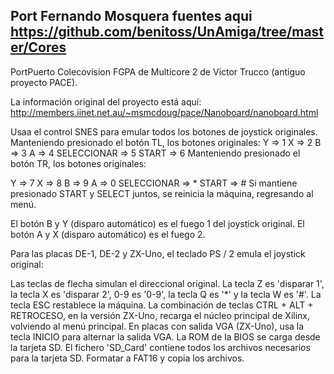 ## Port Fernando Mosquera fuentes aqui https://github.com/benitoss/UnAmiga/tree/master/Cores

PortPuerto Colecovision FGPA de Multicore 2 de Victor Trucco (antiguo proyecto PACE).

La información original del proyecto está aquí: http://members.iinet.net.au/~msmcdoug/pace/Nanoboard/nanoboard.html

Usaa el control SNES para emular todos los botones de joystick originales. Manteniendo presionado el botón TL, los botones originales:
Y => 1
X => 2
B => 3
A => 4
SELECCIONAR => 5
START => 6
Manteniendo presionado el botón TR, los botones originales:

Y => 7
X => 8
B => 9
A => 0
SELECCIONAR => *
START => #
Si mantiene presionado START y SELECT juntos, se reinicia la máquina, regresando al menú.

El botón B y Y (disparo automático) es el fuego 1 del joystick original. El botón A y X (disparo automático) es el fuego 2.

Para las placas DE-1, DE-2 y ZX-Uno, el teclado PS / 2 emula el joystick original:

Las teclas de flecha simulan el direccional original. La tecla Z es 'disparar 1', la tecla X es 'disparar 2', 0-9 es '0-9', la tecla Q es '*' y la tecla W es '#'. La tecla ESC restablece la máquina.
La combinación de teclas CTRL + ALT + RETROCESO, en la versión ZX-Uno, recarga el núcleo principal de Xilinx, volviendo al menú principal.
En placas con salida VGA (ZX-Uno), usa la tecla INICIO para alternar la salida VGA.
La ROM de la BIOS se carga desde la tarjeta SD. El fichero 'SD_Card' contiene todos los archivos necesarios para la tarjeta SD. Formatar a FAT16 y copia los archivos.
